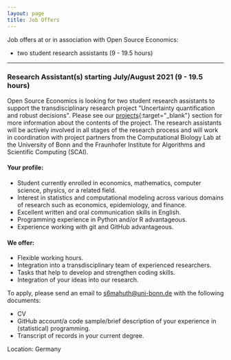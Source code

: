 ```yaml
---
layout: page
title: Job Offers
---
```



Job offers at or in association with Open Source Economics:

- two student research assistants (9 - 19.5 hours)

---

### Research Assistant(s) starting July/August 2021 (9 - 19.5 hours)

Open Source Economics is looking for two student research assistants to support the transdisciplinary research project "Uncertainty quantification and robust decisions". Please see our [projects](https://open-econ.org/projects/){:target="_blank"} section for more information about the contents of the project. The research assistants will be actively involved in all stages of the research process and will work in coordination with project partners from the Computational Biology Lab at the University of Bonn and the Fraunhofer Institute for Algorithms and Scientific Computing (SCAI).

#### Your profile:

- Student currently enrolled in economics, mathematics, computer science, physics, or a related field.
- Interest in statistics and computational modeling across various domains of research such as economics, epidemiology, and finance.
- Excellent written and oral communication skills in English.
- Programming experience in Python and/or R advantageous.
- Experience working with git and GitHub advantageous.

#### We offer:


- Flexible working hours.
- Integration into a transdisciplinary team of experienced researchers.
- Tasks that help to develop and strengthen coding skills.
- Integration of your ideas into our research.

To apply, please send an email to [s6mahuth@uni-bonn.de](mailto:s6mahuth@uni-bonn.de) with the following documents:

- CV
- GitHub account/a code sample/brief description of your experience in (statistical) programming.
- Transcript of records in your current degree.


Location: Germany
